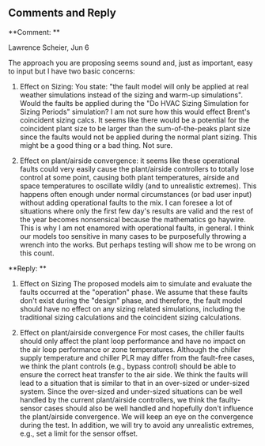 
## Comments and Reply ##

**Comment: **

Lawrence Scheier, Jun 6 

The approach you are proposing seems sound and, just as important, easy to input but I have two basic concerns:

1) Effect on Sizing: You state: "the fault model will only be applied at real weather simulations instead of the sizing and warm-up simulations". Would the faults be applied during the "Do HVAC Sizing Simulation for Sizing Periods" simulation? I am not sure how this would effect Brent's coincident sizing calcs. It seems like there would be a potential for the coincident plant size to be larger than the sum-of-the-peaks plant size since the faults would not be applied during the normal plant sizing. This might be a good thing or a bad thing. Not sure.

2) Effect on plant/airside convergence: it seems like these operational faults could very easily cause the plant/airside controllers to totally lose control at some point, causing both plant temperatures, airside and space temperatures to oscillate wildly (and to unrealistic extremes). This happens often enough under normal circumstances (or bad user input) without adding operational faults to the mix. I can foresee a lot of situations where only the first few day's results are valid and the rest of the year becomes nonsensical because the mathematics go haywire. This is why I am not enamored with operational faults, in general. I think our models too sensitive in many cases to be purposefully throwing a wrench into the works. But perhaps testing will show me to be wrong on this count. 

**Reply: **

1) Effect on Sizing
The proposed models aim to simulate and evaluate the faults occurred at the "operation" phase. We assume that these faults don't exist during the "design" phase, and therefore, the fault model should have no effect on any sizing related simulations, including the traditional sizing calculations and the coincident sizing calculations. 

2) Effect on plant/airside convergence
For most cases, the chiller faults should only affect the plant loop performance and have no impact on the air loop performance or zone temperatures. Although the chiller supply temperature and chiller PLR may differ from the fault-free cases, we think the plant controls (e.g., bypass control) should be able to ensure the correct heat transfer to the air side. We think the faults will lead to a situation that is similar to that in an over-sized or under-sized system. Since the over-sized and under-sized situations can be well handled by the current plant/airside controllers, we think the faulty-sensor cases should also be well handled and hopefully don't influence the plant/airside convergence. We will keep an eye on the convergence during the test. In addition, we will try to avoid any unrealistic extremes, e.g., set a limit for the sensor offset.
